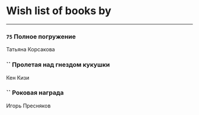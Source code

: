 # Wish list of books by [](https://ok.ru/profile/536771522733)
---

### `75` Полное погружение
Татьяна  Корсакова

### `` Пролетая над гнездом кукушки
Кен Кизи

### `` Роковая награда
Игорь Пресняков

